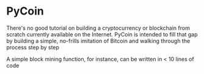# PyCoin

There's no good tutorial on building a cryptocurrency or blockchain from scratch currently available on the Internet. PyCoin is intended to fill that gap by building a simple, no-frills imitation of Bitcoin and walking through the process step by step

A simple block mining function, for instance, can be written in < 10 lines of code
